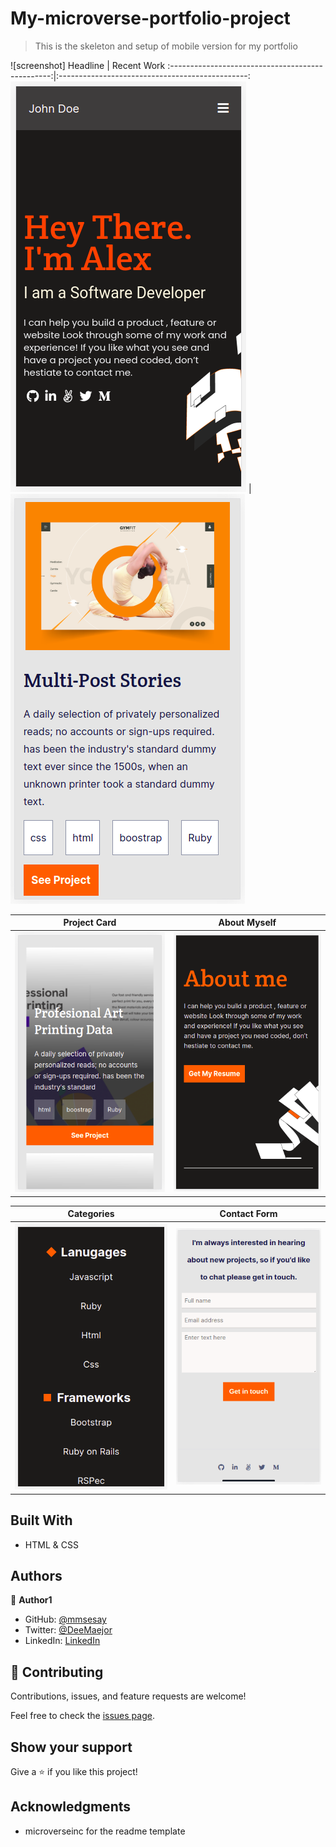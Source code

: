 # My-microverse-portfolio-project

> This is the skeleton and setup of mobile version for my portfolio

![screenshot]
Headline                                          |  Recent Work
:------------------------------------------------:|:-----------------------------------------------:
![](./public/images/screenshots/headline-sc.png)  |  ![](./public/images/screenshots/work-op-sc.png)

Project Card                                      |  About Myself
:------------------------------------------------:|:-----------------------------------------------:
![](./public/images/screenshots/project-sc.png)   |  ![](./public/images/screenshots/about-sc.png)

Categories                                        |  Contact Form
:------------------------------------------------:|:-----------------------------------------------:
![](./public/images/screenshots/about-op-sc.png)  |  ![](./public/images/screenshots/contact-sc.png)  |

## Built With

- HTML & CSS

## Authors

👤 **Author1**

- GitHub: [@mmsesay](https://github.com/mmsesay)
- Twitter: [@DeeMaejor](https://twitter.com/DeeMaejor)
- LinkedIn: [LinkedIn](https://linkedin.com/in/muhammad-m-sesay)

## 🤝 Contributing

Contributions, issues, and feature requests are welcome!

Feel free to check the [issues page](../../issues/).

## Show your support

Give a ⭐️ if you like this project!

## Acknowledgments
- microverseinc for the readme template